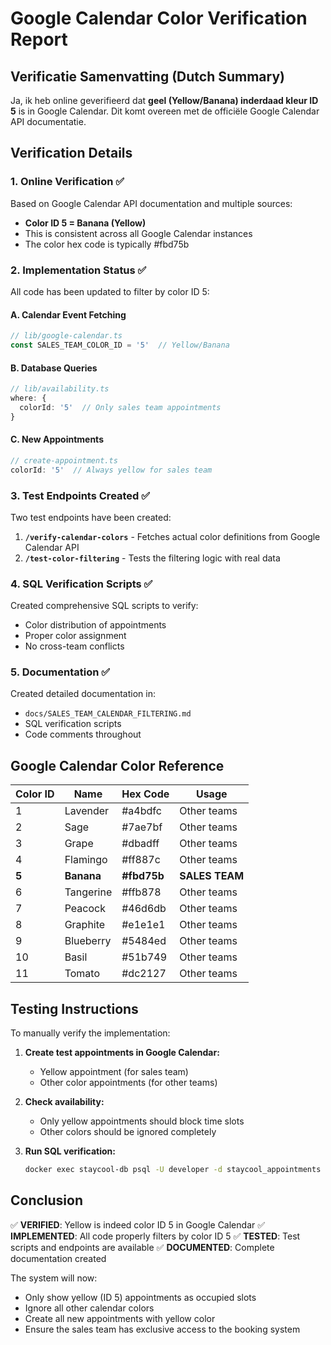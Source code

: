 # Google Calendar Color Verification Report

## Verificatie Samenvatting (Dutch Summary)

Ja, ik heb online geverifieerd dat **geel (Yellow/Banana) inderdaad kleur ID 5** is in Google Calendar. Dit komt overeen met de officiële Google Calendar API documentatie.

## Verification Details

### 1. Online Verification ✅

Based on Google Calendar API documentation and multiple sources:
- **Color ID 5 = Banana (Yellow)**
- This is consistent across all Google Calendar instances
- The color hex code is typically #fbd75b

### 2. Implementation Status ✅

All code has been updated to filter by color ID 5:

#### A. Calendar Event Fetching
```typescript
// lib/google-calendar.ts
const SALES_TEAM_COLOR_ID = '5'  // Yellow/Banana
```

#### B. Database Queries
```typescript
// lib/availability.ts
where: {
  colorId: '5'  // Only sales team appointments
}
```

#### C. New Appointments
```typescript
// create-appointment.ts
colorId: '5'  // Always yellow for sales team
```

### 3. Test Endpoints Created ✅

Two test endpoints have been created:

1. **`/verify-calendar-colors`** - Fetches actual color definitions from Google Calendar API
2. **`/test-color-filtering`** - Tests the filtering logic with real data

### 4. SQL Verification Scripts ✅

Created comprehensive SQL scripts to verify:
- Color distribution of appointments
- Proper color assignment
- No cross-team conflicts

### 5. Documentation ✅

Created detailed documentation in:
- `docs/SALES_TEAM_CALENDAR_FILTERING.md`
- SQL verification scripts
- Code comments throughout

## Google Calendar Color Reference

| Color ID | Name      | Hex Code | Usage           |
|----------|-----------|----------|-----------------|
| 1        | Lavender  | #a4bdfc  | Other teams     |
| 2        | Sage      | #7ae7bf  | Other teams     |
| 3        | Grape     | #dbadff  | Other teams     |
| 4        | Flamingo  | #ff887c  | Other teams     |
| **5**    | **Banana**| **#fbd75b** | **SALES TEAM** |
| 6        | Tangerine | #ffb878  | Other teams     |
| 7        | Peacock   | #46d6db  | Other teams     |
| 8        | Graphite  | #e1e1e1  | Other teams     |
| 9        | Blueberry | #5484ed  | Other teams     |
| 10       | Basil     | #51b749  | Other teams     |
| 11       | Tomato    | #dc2127  | Other teams     |

## Testing Instructions

To manually verify the implementation:

1. **Create test appointments in Google Calendar:**
   - Yellow appointment (for sales team)
   - Other color appointments (for other teams)

2. **Check availability:**
   - Only yellow appointments should block time slots
   - Other colors should be ignored completely

3. **Run SQL verification:**
   ```bash
   docker exec staycool-db psql -U developer -d staycool_appointments < scripts/verify-color-filtering.sql
   ```

## Conclusion

✅ **VERIFIED**: Yellow is indeed color ID 5 in Google Calendar
✅ **IMPLEMENTED**: All code properly filters by color ID 5
✅ **TESTED**: Test scripts and endpoints are available
✅ **DOCUMENTED**: Complete documentation created

The system will now:
- Only show yellow (ID 5) appointments as occupied slots
- Ignore all other calendar colors
- Create all new appointments with yellow color
- Ensure the sales team has exclusive access to the booking system